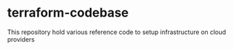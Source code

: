 # terraform-codebase
This repository hold various reference code to setup infrastructure on cloud providers
